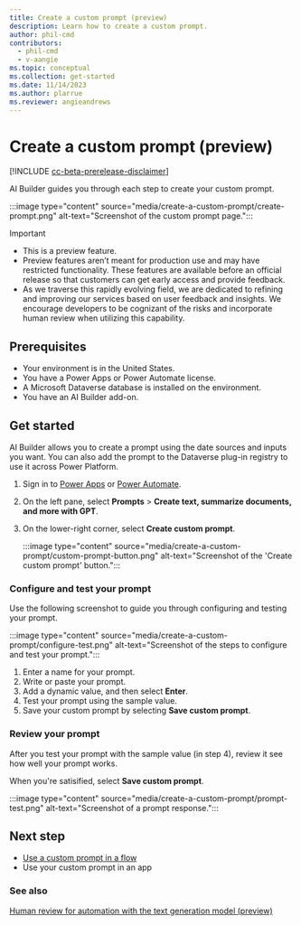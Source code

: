 ```yaml
---
title: Create a custom prompt (preview)
description: Learn how to create a custom prompt.
author: phil-cmd
contributors:
  - phil-cmd
  - v-aangie
ms.topic: conceptual
ms.collection: get-started
ms.date: 11/14/2023
ms.author: plarrue
ms.reviewer: angieandrews
---
```


# Create a custom prompt (preview)

[!INCLUDE [cc-beta-prerelease-disclaimer](./includes/cc-beta-prerelease-disclaimer.md)]

AI Builder guides you through each step to create your custom prompt.

:::image type="content" source="media/create-a-custom-prompt/create-prompt.png" alt-text="Screenshot of the custom prompt page.":::

> [!IMPORTANT]
> - This is a preview feature.
> - Preview features aren’t meant for production use and may have restricted functionality. These features are available before an official release so that customers can get early access and provide feedback.
> - As we traverse this rapidly evolving field, we are dedicated to refining and improving our services based on user feedback and insights. We encourage developers to be cognizant of the risks and incorporate human review when utilizing this capability.

## Prerequisites

- Your environment is in the United States.
- You have a Power Apps or Power Automate license.
- A Microsoft Dataverse database is installed on the environment.
- You have an AI Builder add-on.

## Get started

AI Builder allows you to create a prompt using the date sources and inputs you want. You can also add the prompt to the Dataverse plug-in registry to use it across Power Platform.

1. Sign in to [Power Apps](https://make.powerapps.com) or [Power Automate](https://flow.microsoft.com).
1. On the left pane, select **Prompts** > **Create text, summarize documents, and more with GPT**.
1. On the lower-right corner, select **Create custom prompt**.

    :::image type="content" source="media/create-a-custom-prompt/custom-prompt-button.png" alt-text="Screenshot of the 'Create custom prompt' button."::: 

### Configure and test your prompt

Use the following screenshot to guide you through configuring and testing your prompt.

:::image type="content" source="media/create-a-custom-prompt/configure-test.png" alt-text="Screenshot of the steps to configure and test your prompt."::: 

1. Enter a name for your prompt.
1. Write or paste your prompt.
1. Add a dynamic value, and then select **Enter**.  
1. Test your prompt using the sample value.
1. Save your custom prompt by selecting **Save custom prompt**.

### Review your prompt

After you test your prompt with the sample value (in step 4), review it see how well your prompt works.

When you're satisified, select **Save custom prompt**.

:::image type="content" source="media/create-a-custom-prompt/prompt-test.png" alt-text="Screenshot of a prompt response.":::

## Next step

- [Use a custom prompt in a flow](use-a-custom-prompt.md)
- Use your custom prompt in an app <!--add Philippe's content-->

### See also

[Human review for automation with the text generation model (preview)](azure-openai-human-review.md)
